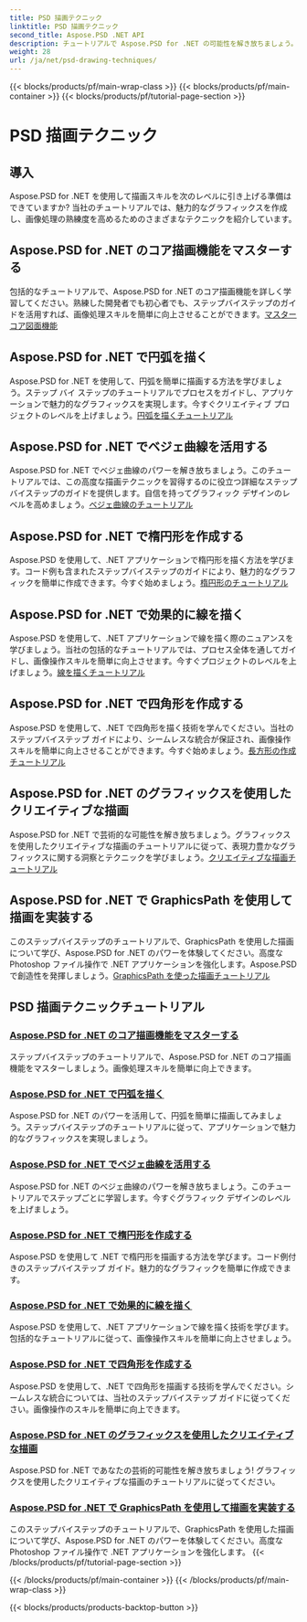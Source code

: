 ```yaml
---
title: PSD 描画テクニック
linktitle: PSD 描画テクニック
second_title: Aspose.PSD .NET API
description: チュートリアルで Aspose.PSD for .NET の可能性を解き放ちましょう。コア描画機能を習得し、魅力的なグラフィックスを作成し、画像操作スキルを高めましょう。
weight: 28
url: /ja/net/psd-drawing-techniques/
---
```


{{< blocks/products/pf/main-wrap-class >}}
{{< blocks/products/pf/main-container >}}
{{< blocks/products/pf/tutorial-page-section >}}

# PSD 描画テクニック


## 導入

Aspose.PSD for .NET を使用して描画スキルを次のレベルに引き上げる準備はできていますか? 当社のチュートリアルでは、魅力的なグラフィックスを作成し、画像処理の熟練度を高めるためのさまざまなテクニックを紹介しています。

## Aspose.PSD for .NET のコア描画機能をマスターする

包括的なチュートリアルで、Aspose.PSD for .NET のコア描画機能を詳しく学習してください。熟練した開発者でも初心者でも、ステップバイステップのガイドを活用すれば、画像処理スキルを簡単に向上させることができます。[マスターコア図面機能](./mastering-core-drawing-features/)

## Aspose.PSD for .NET で円弧を描く

Aspose.PSD for .NET を使用して、円弧を簡単に描画する方法を学びましょう。ステップ バイ ステップのチュートリアルでプロセスをガイドし、アプリケーションで魅力的なグラフィックスを実現します。今すぐクリエイティブ プロジェクトのレベルを上げましょう。[円弧を描くチュートリアル](./drawing-arcs/)

## Aspose.PSD for .NET でベジェ曲線を活用する

Aspose.PSD for .NET でベジェ曲線のパワーを解き放ちましょう。このチュートリアルでは、この高度な描画テクニックを習得するのに役立つ詳細なステップバイステップのガイドを提供します。自信を持ってグラフィック デザインのレベルを高めましょう。[ベジェ曲線のチュートリアル](./utilizing-bezier-curves/)

## Aspose.PSD for .NET で楕円形を作成する

Aspose.PSD を使用して、.NET アプリケーションで楕円形を描く方法を学びます。コード例も含まれたステップバイステップのガイドにより、魅力的なグラフィックを簡単に作成できます。今すぐ始めましょう。[楕円形のチュートリアル](./creating-elliptical-shapes/)

## Aspose.PSD for .NET で効果的に線を描く

Aspose.PSD を使用して、.NET アプリケーションで線を描く際のニュアンスを学びましょう。当社の包括的なチュートリアルでは、プロセス全体を通してガイドし、画像操作スキルを簡単に向上させます。今すぐプロジェクトのレベルを上げましょう。[線を描くチュートリアル](./drawing-lines-effectively/)

## Aspose.PSD for .NET で四角形を作成する

Aspose.PSD を使用して、.NET で四角形を描く技術を学んでください。当社のステップバイステップ ガイドにより、シームレスな統合が保証され、画像操作スキルを簡単に向上させることができます。今すぐ始めましょう。[長方形の作成チュートリアル](./constructing-rectangles/)

## Aspose.PSD for .NET のグラフィックスを使用したクリエイティブな描画

Aspose.PSD for .NET で芸術的な可能性を解き放ちましょう。グラフィックスを使用したクリエイティブな描画のチュートリアルに従って、表現力豊かなグラフィックスに関する洞察とテクニックを学びましょう。[クリエイティブな描画チュートリアル](./creative-drawing-using-graphics/)

## Aspose.PSD for .NET で GraphicsPath を使用して描画を実装する

このステップバイステップのチュートリアルで、GraphicsPath を使用した描画について学び、Aspose.PSD for .NET のパワーを体験してください。高度な Photoshop ファイル操作で .NET アプリケーションを強化します。Aspose.PSD で創造性を発揮しましょう。[GraphicsPath を使った描画チュートリアル](./implementing-drawing-with-graphicspath/)

## PSD 描画テクニックチュートリアル
### [Aspose.PSD for .NET のコア描画機能をマスターする](./mastering-core-drawing-features/)
ステップバイステップのチュートリアルで、Aspose.PSD for .NET のコア描画機能をマスターしましょう。画像処理スキルを簡単に向上できます。
### [Aspose.PSD for .NET で円弧を描く](./drawing-arcs/)
Aspose.PSD for .NET のパワーを活用して、円弧を簡単に描画してみましょう。ステップバイステップのチュートリアルに従って、アプリケーションで魅力的なグラフィックスを実現しましょう。
### [Aspose.PSD for .NET でベジェ曲線を活用する](./utilizing-bezier-curves/)
Aspose.PSD for .NET のベジェ曲線のパワーを解き放ちましょう。このチュートリアルでステップごとに学習します。今すぐグラフィック デザインのレベルを上げましょう。
### [Aspose.PSD for .NET で楕円形を作成する](./creating-elliptical-shapes/)
Aspose.PSD を使用して .NET で楕円形を描画する方法を学びます。コード例付きのステップバイステップ ガイド。魅力的なグラフィックを簡単に作成できます。
### [Aspose.PSD for .NET で効果的に線を描く](./drawing-lines-effectively/)
Aspose.PSD を使用して、.NET アプリケーションで線を描く技術を学びます。包括的なチュートリアルに従って、画像操作スキルを簡単に向上させましょう。
### [Aspose.PSD for .NET で四角形を作成する](./constructing-rectangles/)
Aspose.PSD を使用して、.NET で四角形を描画する技術を学んでください。シームレスな統合については、当社のステップバイステップ ガイドに従ってください。画像操作のスキルを簡単に向上できます。
### [Aspose.PSD for .NET のグラフィックスを使用したクリエイティブな描画](./creative-drawing-using-graphics/)
Aspose.PSD for .NET であなたの芸術的可能性を解き放ちましょう! グラフィックスを使用したクリエイティブな描画のチュートリアルに従ってください。
### [Aspose.PSD for .NET で GraphicsPath を使用して描画を実装する](./implementing-drawing-with-graphicspath/)
このステップバイステップのチュートリアルで、GraphicsPath を使用した描画について学び、Aspose.PSD for .NET のパワーを体験してください。高度な Photoshop ファイル操作で .NET アプリケーションを強化します。
{{< /blocks/products/pf/tutorial-page-section >}}

{{< /blocks/products/pf/main-container >}}
{{< /blocks/products/pf/main-wrap-class >}}

{{< blocks/products/products-backtop-button >}}
